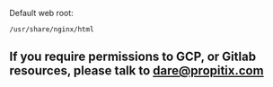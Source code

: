 Default web root:
```
/usr/share/nginx/html
```

## If you require permissions to GCP, or Gitlab resources, please talk to dare@propitix.com
